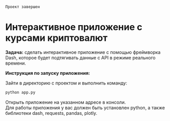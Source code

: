 `Проект завершен`

# Интерактивное приложение с курсами криптовалют

**Задача:** сделать интерактивное приложение с помощью фреймворка Dash, которое будет подтягивать данные с API в режиме реального времени.

**Инструкция по запуску приложения:**

Зайти в директорию с проектом и выполнить команду:  
```bash
python app.py
```
Открыть приложение на указанном адресе в консоли.  
Для работы приложения у вас должен быть установлен python, а также библиотеки dash, requests, pandas, plotly.
